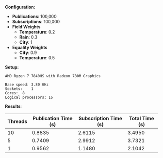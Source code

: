 **Configuration:**
- **Publications**: 100,000
- **Subscriptions**: 100,000
- **Field Weights**
  - **Temperature**: 0.2
  - **Rain**: 0.3
  - **City**: 1
- **Equality Weights**
  - **City**: 0.9
  - **Temperature**: 0.5

**Setup:**

	AMD Ryzen 7 7840HS with Radeon 780M Graphics 

	Base speed:	3.80 GHz
	Sockets:	1
	Cores:	8
	Logical processors:	16

**Results**:

| Threads | Publication Time (s) | Subscription Time (s) | Total Time (s) |
|---------|----------------------|------------------------|----------------|
| 10      | 0.8835               | 2.6115                 | 3.4950         |
| 5       | 0.7409               | 2.9912                 | 3.7321         |
| 1       | 0.9562               | 1.1480                 | 2.1042         |


